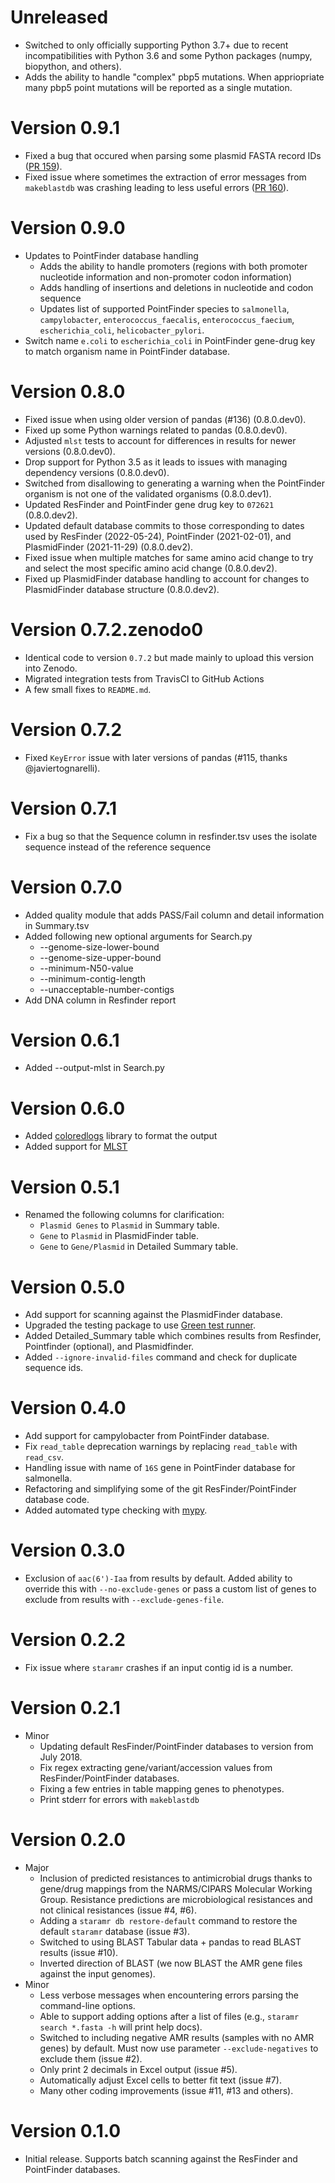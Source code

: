 # Unreleased

* Switched to only officially supporting Python 3.7+ due to recent incompatibilities with Python 3.6 and some Python packages (numpy, biopython, and others).
* Adds the ability to handle "complex" pbp5 mutations. When appriopriate many pbp5 point mutations will be reported as a single mutation.

# Version 0.9.1

* Fixed a bug that occured when parsing some plasmid FASTA record IDs ([PR 159](https://github.com/phac-nml/staramr/pull/159)).
* Fixed issue where sometimes the extraction of error messages from `makeblastdb` was crashing leading to less useful errors ([PR 160](https://github.com/phac-nml/staramr/pull/160)).

# Version 0.9.0

* Updates to PointFinder database handling
    * Adds the ability to handle promoters (regions with both promoter nucleotide information and non-promoter codon information)
    * Adds handling of insertions and deletions in nucleotide and codon sequence
    * Updates list of supported PointFinder species to `salmonella`, `campylobacter`, `enterococcus_faecalis`, `enterococcus_faecium`, `escherichia_coli`, `helicobacter_pylori`.
* Switch name `e.coli` to `escherichia_coli` in PointFinder gene-drug key to match organism name in PointFinder database.

# Version 0.8.0

* Fixed issue when using older version of pandas (#136) (0.8.0.dev0).
* Fixed up some Python warnings related to pandas (0.8.0.dev0).
* Adjusted `mlst` tests to account for differences in results for newer versions (0.8.0.dev0).
* Drop support for Python 3.5 as it leads to issues with managing dependency versions (0.8.0.dev0).
* Switched from disallowing to generating a warning when the PointFinder organism is not one of the validated organisms (0.8.0.dev1).
* Updated ResFinder and PointFinder gene drug key to `072621` (0.8.0.dev2).
* Updated default database commits to those corresponding to dates used by ResFinder (2022-05-24), PointFinder (2021-02-01), and PlasmidFinder (2021-11-29) (0.8.0.dev2).
* Fixed issue when multiple matches for same amino acid change to try and select the most specific amino acid change (0.8.0.dev2).
* Fixed up PlasmidFinder database handling to account for changes to PlasmidFinder database structure (0.8.0.dev2).

# Version 0.7.2.zenodo0

* Identical code to version `0.7.2` but made mainly to upload this version into Zenodo.
* Migrated integration tests from TravisCI to GitHub Actions
* A few small fixes to `README.md`.

# Version 0.7.2

* Fixed `KeyError` issue with later versions of pandas (#115, thanks @javiertognarelli).

# Version 0.7.1

* Fix a bug so that the Sequence column in resfinder.tsv uses the isolate sequence instead of the reference sequence

# Version 0.7.0

* Added quality module that adds PASS/Fail column and detail information in Summary.tsv
* Added following new optional arguments for Search.py
  - --genome-size-lower-bound
  - --genome-size-upper-bound
  - --minimum-N50-value
  - --minimum-contig-length
  - --unacceptable-number-contigs
* Add DNA column in Resfinder report

# Version 0.6.1

* Added --output-mlst in Search.py

# Version 0.6.0

* Added [coloredlogs](https://pypi.org/project/coloredlogs/) library to format the output
* Added support for [MLST](https://github.com/tseemann/mlst)

# Version 0.5.1

* Renamed the following columns for clarification:
    - `Plasmid Genes` to `Plasmid` in Summary table.
    - `Gene` to `Plasmid` in PlasmidFinder table.
    - `Gene` to `Gene/Plasmid` in Detailed Summary table.

# Version 0.5.0

* Add support for scanning against the PlasmidFinder database.
* Upgraded the testing package to use [Green test runner](https://github.com/CleanCut/green).
* Added Detailed_Summary table which combines results from Resfinder, Pointfinder (optional), and Plasmidfinder.
* Added `--ignore-invalid-files` command and check for duplicate sequence ids.

# Version 0.4.0

* Add support for campylobacter from PointFinder database.
* Fix `read_table` deprecation warnings by replacing `read_table` with `read_csv`.
* Handling issue with name of `16S` gene in PointFinder database for salmonella.
* Refactoring and simplifying some of the git ResFinder/PointFinder database code.
* Added automated type checking with [mypy](https://mypy.readthedocs.io).

# Version 0.3.0

* Exclusion of `aac(6')-Iaa` from results by default. Added ability to override this with `--no-exclude-genes` or pass a custom list of genes to exclude from results with `--exclude-genes-file`.

# Version 0.2.2

* Fix issue where `staramr` crashes if an input contig id is a number.

# Version 0.2.1

* Minor
    * Updating default ResFinder/PointFinder databases to version from July 2018.
    * Fix regex extracting gene/variant/accession values from ResFinder/PointFinder databases.
    * Fixing a few entries in table mapping genes to phenotypes.
    * Print stderr for errors with `makeblastdb`

# Version 0.2.0

* Major
    * Inclusion of predicted resistances to antimicrobial drugs thanks to gene/drug mappings from the NARMS/CIPARS Molecular Working Group. Resistance predictions are microbiological resistances and not clinical resistances (issue #4, #6).
    * Adding a `staramr db restore-default` command to restore the default `staramr` database (issue #3).
    * Switched to using BLAST Tabular data + pandas to read BLAST results (issue #10).
    * Inverted direction of BLAST (we now BLAST the AMR gene files against the input genomes).
* Minor
    * Less verbose messages when encountering errors parsing the command-line options.
    * Able to support adding options after a list of files (e.g., `staramr search *.fasta -h` will print help docs).
    * Switched to including negative AMR results (samples with no AMR genes) by default.  Must now use parameter `--exclude-negatives` to exclude them (issue #2).
    * Only print 2 decimals in Excel output (issue #5).
    * Automatically adjust Excel cells to better fit text (issue #7).
    * Many other coding improvements (issue #11, #13 and others).

# Version 0.1.0

* Initial release.  Supports batch scanning against the ResFinder and PointFinder databases.
